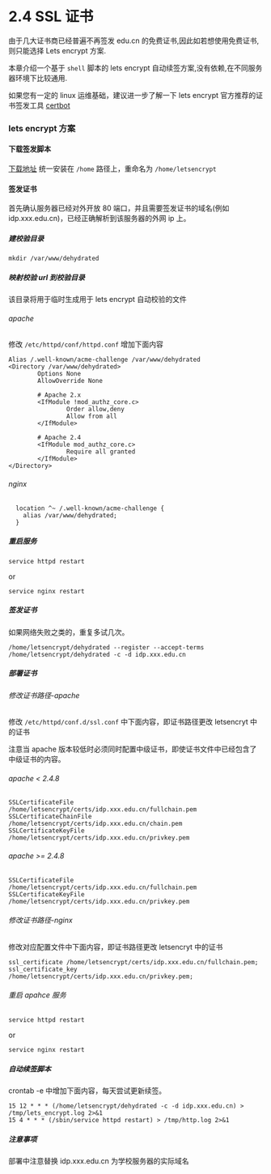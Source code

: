 # 2.4 SSL 证书

由于几大证书商已经普遍不再签发 edu.cn 的免费证书,因此如若想使用免费证书,则只能选择 Lets encrypt 方案.

本章介绍一个基于 `shell` 脚本的 lets encrypt 自动续签方案,没有依赖,在不同服务器环境下比较通用.

如果您有一定的 linux 运维基础，建议进一步了解一下 lets encrypt 官方推荐的证书签发工具 [certbot](https://certbot.eff.org/)

### lets encrypt 方案
#### 下载签发脚本
[下载地址](https://github.com/lukas2511/dehydrated/releases)
统一安装在 `/home` 路径上，重命名为  `/home/letsencrypt`

#### 签发证书
首先确认服务器已经对外开放 80 端口，并且需要签发证书的域名(例如 idp.xxx.edu.cn)，已经正确解析到该服务器的外网 ip 上。
##### 建校验目录
`mkdir /var/www/dehydrated`
##### 映射校验 url 到校验目录
该目录将用于临时生成用于 lets encrypt 自动校验的文件
###### apache
修改 `/etc/httpd/conf/httpd.conf` 增加下面内容
```
Alias /.well-known/acme-challenge /var/www/dehydrated
<Directory /var/www/dehydrated>
        Options None
        AllowOverride None

        # Apache 2.x
        <IfModule !mod_authz_core.c>
                Order allow,deny
                Allow from all
        </IfModule>

        # Apache 2.4
        <IfModule mod_authz_core.c>
                Require all granted
        </IfModule>
</Directory>
```
###### nginx
```
  location ^~ /.well-known/acme-challenge {
    alias /var/www/dehydrated;
  }
```
##### 重启服务
```
service httpd restart
```
or
```
service nginx restart
```
##### 签发证书
如果网络失败之类的，重复多试几次。
```
/home/letsencrypt/dehydrated --register --accept-terms
/home/letsencrypt/dehydrated -c -d idp.xxx.edu.cn
```
##### 部署证书
###### 修改证书路径-apache
修改 `/etc/httpd/conf.d/ssl.conf` 中下面内容，即证书路径更改 letsencryt 中的证书

注意当 apache 版本较低时必须同时配置中级证书，即使证书文件中已经包含了中级证书的内容。
###### apache < 2.4.8
```
SSLCertificateFile /home/letsencrypt/certs/idp.xxx.edu.cn/fullchain.pem
SSLCertificateChainFile /home/letsencrypt/certs/idp.xxx.edu.cn/chain.pem
SSLCertificateKeyFile /home/letsencrypt/certs/idp.xxx.edu.cn/privkey.pem
```
###### apache >= 2.4.8
```
SSLCertificateFile /home/letsencrypt/certs/idp.xxx.edu.cn/fullchain.pem
SSLCertificateKeyFile /home/letsencrypt/certs/idp.xxx.edu.cn/privkey.pem
```

###### 修改证书路径-nginx
修改对应配置文件中下面内容，即证书路径更改 letsencryt 中的证书
```
ssl_certificate /home/letsencrypt/certs/idp.xxx.edu.cn/fullchain.pem;
ssl_certificate_key /home/letsencrypt/certs/idp.xxx.edu.cn/privkey.pem;
```
###### 重启 apahce 服务
```
service httpd restart
```
or
```
service nginx restart
```

##### 自动续签脚本
crontab -e  中增加下面内容，每天尝试更新续签。
```
15 12 * * * (/home/letsencrypt/dehydrated -c -d idp.xxx.edu.cn) > /tmp/lets_encrypt.log 2>&1
15 4 * * * (/sbin/service httpd restart) > /tmp/http.log 2>&1
```
##### 注意事项
部署中注意替换 idp.xxx.edu.cn 为学校服务器的实际域名